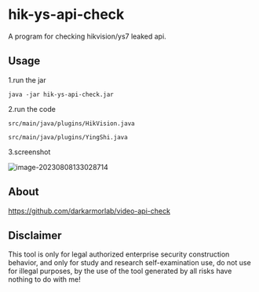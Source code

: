 # hik-ys-api-check

A program for checking hikvision/ys7 leaked api.

## Usage

1.run the jar

```
java -jar hik-ys-api-check.jar
```

2.run the code

`src/main/java/plugins/HikVision.java`

`src/main/java/plugins/YingShi.java`

3.screenshot

![image-20230808133028714](https://nnotes.oss-cn-hangzhou.aliyuncs.com/notes/image-20230808133028714.png)

## About

https://github.com/darkarmorlab/video-api-check

## Disclaimer

This tool is only for legal authorized enterprise security construction behavior, and only for study and research self-examination use, do not use for illegal purposes, by the use of the tool generated by all risks have nothing to do with me!